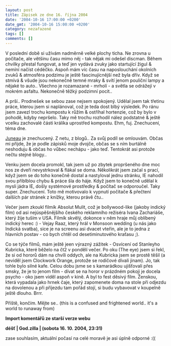 ```yaml
---
layout: post
title: Zápisek ze dne 16. října 2004
date: '2004-10-16 17:00:00 +0200'
date_gmt: '2004-10-16 15:00:00 +0200'
category: nezařazené
tags: []
comments: []
---
```

<p>V poslední době si užívám nadměrně velké plochy ticha. Ne zrovna u počítače, ale většinu času mimo  něj - tak nějak mi odešel discman. Během chvilky přestal fungovat, a teď jen vydává zvuky jako  startující žigul &amp; nemíní načíst cédéčko. Aspoň mám víc času na naposlouchání okolních zvuků &amp;  atmosféra podzimu je ještě fascinujícnější než byla dřív. Když se stmívá &amp; všude jsou nekonečně  temné mraky &amp; svítí jenom pouliční lampy a nějaké to auto.. Všechno je rozamazané - mrholí -  a světla se odrážejí v mokrém asfaltu. Nekonečně těžký podzimní pocit..</p>
<p>A prší.. Prodnešek se sebou zase nejsem spokojený. Udělal jsem tak třetinu práce, kterou jsem si naplánoval,  což je teda dost blbý výsledek. Po ránu jsem zavezl trochu kompostu k růžím &amp; ostříhal hortenzie,  což by bylo v pohodě, kdyby nepršelo. Taky mě trochu rozhodil nález podstatné &amp; ještě vcelku zachovalé  části králíka uprostřed kompostu. Ehm, fuj. Znechucení, téma dne.</p>
<p><a href="http://reality-show.net">Juneau</a> je znechucený. Z netu, z blogů.. Za svůj podíl se  omlouvám. Občas mi přijde, že je podle zápisků moje dvojče, občas se s ním burtálně neshoduju &amp; občas ho vůbec  nechápu - jako teď. Tentokrát asi protože nečtu stejné blogy..</p>
<p>Venku jsem docela promokl, tak jsem už po  zbytek propršeného dne moc nos ze dveří nevystrkoval  &amp; flákal se doma. Několikrát jsem začal s prací, když jsem se do toho konečně dostal a nastyloval  jednu stránku, IE nahodil svou přiblblou chybu &amp; práce šla do háje. Když jsem to konečně udělal k mysli  jádra IE, došly systémové prostředky &amp; počítač se odporoučel. Taky super. Znechucení. Toto mě motivovalo k  vypnutí počítače &amp; přečtení dalších pár stránek z knížky, kterou právě čtu..</p>
<p>Večer jsem zkoukl filmík Absolut Mulit, což je bollywood-like (jakoby indický film) od asi nejúspěšnějšího  českého reklamního režiséra Ivana Zachariáše, který žije tuším v USA. Filmík skvělý, dokonce v něm hraje můj  oblíbený indický herec :) - Vejay Raaz, který hrál v Monsoon wedding (u nás jako Indická svatba), sice je na screenu  asi dvacet vteřin, ale je to jedna z hlavních postav - co bych chtěl od desetiminutového kraťasu ;).</p>
<p>Co se týče filmů, mám ještě jeen výrazný zážitek - Osvícení od Stanleyho Kubricka, které běželo na čt2  v pondělí večer. Po oku (The eye) jsem si řekl, že si od hororů dám na chvíli oddych, ale na Kubricka jsem se prostě  těšil (a neviděl jsem Clockwork Orange, protože se rodičové dívali jinam). Jo, tak tohle bylo silné kafe.  Celou dobu jsme se s kamarádkou ujišťovali přes smsky, že je to jenom film - dívat se na horor v prázdném  pokoji je docela psycho - oko jsem viděl aspoň v kině. A byl to fest děsivý film. Ženskou, která vypadala jako  hrnek čaje, který zapomenete doma na stole při odjezdu na dovolenou a při příjezdu tam pořád stojí, si budu  vybavovat v koupelně ještě dlouho. Brrr.</p>
<p>Příště, končím. Mějte se.. (this is a confused and frightened world.. it's a world to runaway from)</p>
<div class="import-komentaru">
<p><strong>Import komentářů ze starší verze webu</strong></p>
<div class="comment">
<p style="font-weight:bold"><span class="compredmet">déšť</span> | <span class="comname">God.zilla</span> | (sobota&nbsp;16.&nbsp;10.&nbsp;2004,&nbsp;23:31)</p>
<p>zase souhlasím, aktuální počasí na celé moravě je asi úplně odporné :(( </p>
</div>
</div>
